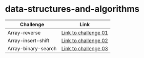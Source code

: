 ﻿# data-structures-and-algorithms

| Challenge      | Link |
| ----------- | ----------- |
| Array-reverse      | [Link to challenge 01](/DataStructure/DataStructure/data-structure-console/array-reverse) |
| Array-insert-shift | [Link to challenge 02](/DataStructure/DataStructure/data-structure-console/array-insert-shift) |
| Array-binary-search | [Link to challenge 03](/DataStructure/DataStructure/data-structure-console/array-binary-search) |